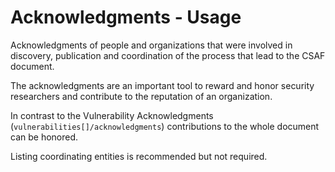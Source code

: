# Acknowledgments - Usage

Acknowledgments of people and organizations that were involved in discovery, publication and coordination of the process that lead to the CSAF document.

The acknowledgments are an important tool to reward and honor security researchers and contribute to the reputation of an organization.

In contrast to the Vulnerability Acknowledgments (`vulnerabilities[]/acknowledgments`) contributions to the whole document can be honored.

Listing coordinating entities is recommended but not required.
